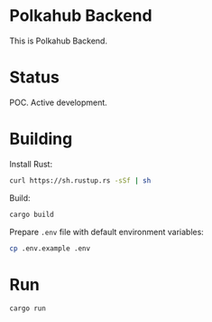 # Polkahub Backend

This is Polkahub Backend.

# Status

POC. Active development.

# Building

Install Rust:

```bash
curl https://sh.rustup.rs -sSf | sh
```

Build:

```bash
cargo build
```

Prepare `.env` file with default environment variables:

```bash
cp .env.example .env
```

# Run

```bash
cargo run
```
